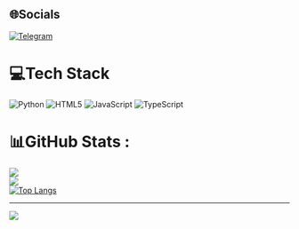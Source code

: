 ## 🌐Socials
[![Telegram](https://img.shields.io/badge/Telegram-svg?logo=Telegram&logoColor=white&color=blue)](https://t.me/FL1NEE)

# 💻Tech Stack
![Python](https://img.shields.io/badge/python-3670A0?style=for-the-badge&logo=python&logoColor=ffdd54) ![HTML5](https://img.shields.io/badge/html5-%23E34F26.svg?style=for-the-badge&logo=html5&logoColor=white) ![JavaScript](https://img.shields.io/badge/javascript-%23323330.svg?style=for-the-badge&logo=javascript&logoColor=%23F7DF1E) ![TypeScript](https://img.shields.io/badge/typescript-%23007ACC.svg?style=for-the-badge&logo=typescript&logoColor=white) 

# 📊GitHub Stats :
![](https://github-readme-stats.vercel.app/api?username=FL1NEE&theme=midnight-purple&hide_border=false&include_all_commits=false&count_private=true)<br/>
![](https://github-readme-streak-stats.herokuapp.com/?user=FL1NEE&theme=midnight-purple&hide_border=false)<br/>
[![Top Langs](https://github-readme-stats.vercel.app/api/top-langs/?username=FL1NEE&theme=midnight-purple&hide_border=false&include_all_commits=false&count_private=true&layout=compact)](https://github.com/FL1NEE/github-readme-stats)

---
![](https://visitcount.itsvg.in/api?id=FL1NEE&label=Profile%20Views&pretty=true)
<!--
**FL1NEE/FL1NEE** is a ✨ _special_ ✨ repository because its `README.md` (this file) appears on your GitHub profile.
